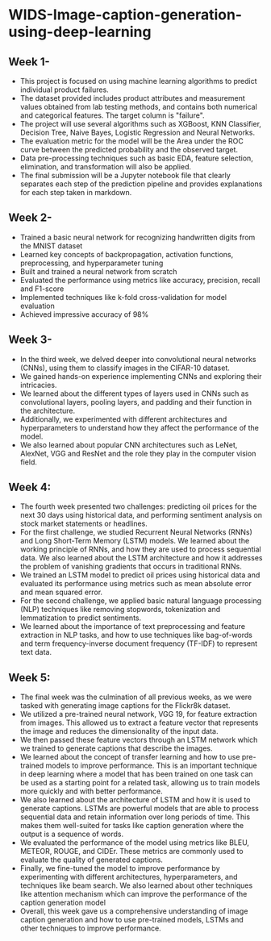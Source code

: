 # WIDS-Image-caption-generation-using-deep-learning

## Week 1- 
- This project is focused on using machine learning algorithms to predict individual product failures.
- The dataset provided includes product attributes and measurement values obtained from lab testing methods, and contains both numerical and categorical features. The target column is "failure". 
- The project will use several algorithms such as XGBoost, KNN Classifier, Decision Tree, Naive Bayes, Logistic Regression and Neural Networks. 
- The evaluation metric for the model will be the Area under the ROC curve between the predicted probability and the observed target. 
- Data pre-processing techniques such as basic EDA, feature selection, elimination, and transformation will also be applied. 
- The final submission will be a Jupyter notebook file that clearly separates each step of the prediction pipeline and provides explanations for each step taken in markdown.


## Week 2-

- Trained a basic neural network for recognizing handwritten digits from the MNIST dataset
- Learned key concepts of backpropagation, activation functions, preprocessing, and hyperparameter tuning
- Built and trained a neural network from scratch
- Evaluated the performance using metrics like accuracy, precision, recall and F1-score
- Implemented techniques like k-fold cross-validation for model evaluation
- Achieved impressive accuracy of 98%

##  Week 3-
- In the third week, we delved deeper into convolutional neural networks (CNNs), using them to classify images in the CIFAR-10 dataset.
- We gained hands-on experience implementing CNNs and exploring their intricacies.
- We learned about the different types of layers used in CNNs such as convolutional layers, pooling layers, and padding and their function in the architecture.
- Additionally, we experimented with different architectures and hyperparameters to understand how they affect the performance of the model.
- We also learned about popular CNN architectures such as LeNet, AlexNet, VGG and ResNet and the role they play in the computer vision field.

## Week 4:

- The fourth week presented two challenges: predicting oil prices for the next 30 days using historical data, and performing sentiment analysis on stock market statements or headlines.
- For the first challenge, we studied Recurrent Neural Networks (RNNs) and Long Short-Term Memory (LSTM) models. We learned about the working principle of RNNs, and how they are used to process sequential data. We also learned about the LSTM architecture and how it addresses the problem of vanishing gradients that occurs in traditional RNNs.
- We trained an LSTM model to predict oil prices using historical data and evaluated its performance using metrics such as mean absolute error and mean squared error.
- For the second challenge, we applied basic natural language processing (NLP) techniques like removing stopwords, tokenization and lemmatization to predict sentiments.
- We learned about the importance of text preprocessing and feature extraction in NLP tasks, and how to use techniques like bag-of-words and term frequency-inverse document frequency (TF-IDF) to represent text data.

## Week 5:

- The final week was the culmination of all previous weeks, as we were tasked with generating image captions for the Flickr8k dataset.
- We utilized a pre-trained neural network, VGG 19, for feature extraction from images. This allowed us to extract a feature vector that represents the image and reduces the dimensionality of the input data.
- We then passed these feature vectors through an LSTM network which we trained to generate captions that describe the images.
- We learned about the concept of transfer learning and how to use pre-trained models to improve performance. This is an important technique in deep learning where a model that has been trained on one task can be used as a starting point for a related task, allowing us to train models more quickly and with better performance.
- We also learned about the architecture of LSTM and how it is used to generate captions. LSTMs are powerful models that are able to process sequential data and retain information over long periods of time. This makes them well-suited for tasks like caption generation where the output is a sequence of words.
- We evaluated the performance of the model using metrics like BLEU, METEOR, ROUGE, and CIDEr. These metrics are commonly used to evaluate the quality of generated captions.
- Finally, we fine-tuned the model to improve performance by experimenting with different architectures, hyperparameters, and techniques like beam search. We also learned about other techniques like attention mechanism which can improve the performance of the caption generation model
- Overall, this week gave us a comprehensive understanding of image caption generation and how to use pre-trained models, LSTMs and other techniques to improve performance.
